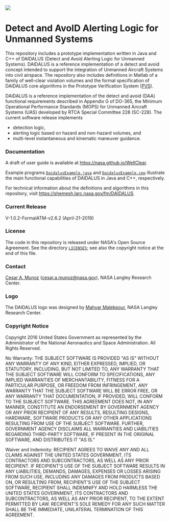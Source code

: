 ![](docs/DAIDALUS.jpeg "")

Detect and AvoID Alerting Logic for Unmanned Systems
========

This repository includes a prototype implementation written in Java and
C++ of DAIDALUS (Detect and Avoid Alerting Logic for Unmanned Systems).
DAIDALUS is a reference implementation of a detect and avoid concept
intended to support the integration of Unmanned Aircraft Systems into
civil airspace.
The repository also includes definitions in Matlab of a family of
well-clear violation volumes and the formal specification
of DAIDALUS core algorithms in the Prototype Verification System ([PVS](http://pvs.csl.sri.com)).

DAIDALUS is a
reference implementation of the detect and avoid (DAA) functional
requirements  described in
Appendix G of DO-365, the Minimum Operational Performance Standards (MOPS)
for Unmanned Aircraft Systems (UAS)  developed by RTCA
Special Committee 228 (SC-228). The current software release implements

*  detection logic,
*  alerting logic based on hazard and non-hazard volumes, and
*  multi-level instantaneous and kinematic maneuver guidance.

### Documentation

A draft of user guide is available at https://nasa.github.io/WellClear. 

Example programs [`DaidalusExample.java`](DAIDALUS/Java/src/DaidalusExample.java) and 
[`DaidalusExample.cpp`](DAIDALUS/C++/src/DaidalusExample.cpp) illustrate the main 
functional capabilities of DAIDALUS in Java and C++, respectively.

For technical information about the definitions and algorithms in this
repository, visit https://shemesh.larc.nasa.gov/fm/DAIDALUS.

### Current Release

V-1.0.2-FormalATM-v2.6.2 (April-21-2019)

### License

The code in this repository is released under NASA's Open Source
Agreement.  See the directory [`LICENSES`](LICENSES); see also the copyright notice at the end of this file. 

### Contact

[Cesar A. Munoz](http://shemesh.larc.nasa.gov/people/cam) (cesar.a.munoz@nasa.gov), NASA Langley Research Center.

### Logo

The DAIDALUS logo was designed by 
[Mahyar Malekpour](http://shemesh.larc.nasa.gov/people/mrm/publications.htm#ETC), NASA Langley Research Center.

### Copyright Notice

Copyright 2016 United States Government as represented by the Administrator of the National Aeronautics and Space Administration. All Rights Reserved.

No Warranty: THE SUBJECT SOFTWARE IS PROVIDED "AS IS" WITHOUT ANY WARRANTY OF ANY KIND, EITHER EXPRESSED, IMPLIED, OR STATUTORY, INCLUDING, BUT NOT LIMITED TO, ANY WARRANTY THAT THE SUBJECT SOFTWARE WILL CONFORM TO SPECIFICATIONS, ANY IMPLIED WARRANTIES OF MERCHANTABILITY, FITNESS FOR A PARTICULAR PURPOSE, OR FREEDOM FROM INFRINGEMENT, ANY WARRANTY THAT THE SUBJECT SOFTWARE WILL BE ERROR FREE, OR ANY WARRANTY THAT DOCUMENTATION, IF PROVIDED, WILL CONFORM TO THE SUBJECT SOFTWARE. THIS AGREEMENT DOES NOT, IN ANY MANNER, CONSTITUTE AN ENDORSEMENT BY GOVERNMENT AGENCY OR ANY PRIOR RECIPIENT OF ANY RESULTS, RESULTING DESIGNS, HARDWARE, SOFTWARE PRODUCTS OR ANY OTHER APPLICATIONS RESULTING FROM USE OF THE SUBJECT SOFTWARE.  FURTHER, GOVERNMENT AGENCY DISCLAIMS ALL WARRANTIES AND LIABILITIES REGARDING THIRD-PARTY SOFTWARE, IF PRESENT IN THE ORIGINAL SOFTWARE, AND DISTRIBUTES IT "AS IS."

Waiver and Indemnity: RECIPIENT AGREES TO WAIVE ANY AND ALL CLAIMS AGAINST THE UNITED STATES GOVERNMENT, ITS CONTRACTORS AND SUBCONTRACTORS, AS WELL AS ANY PRIOR RECIPIENT.  IF RECIPIENT'S USE OF THE SUBJECT SOFTWARE RESULTS IN ANY LIABILITIES, DEMANDS, DAMAGES, EXPENSES OR LOSSES ARISING FROM SUCH USE, INCLUDING ANY DAMAGES FROM PRODUCTS BASED ON, OR RESULTING FROM, RECIPIENT'S USE OF THE SUBJECT SOFTWARE, RECIPIENT SHALL INDEMNIFY AND HOLD HARMLESS THE UNITED STATES GOVERNMENT, ITS CONTRACTORS AND SUBCONTRACTORS, AS WELL AS ANY PRIOR RECIPIENT, TO THE EXTENT PERMITTED BY LAW.  RECIPIENT'S SOLE REMEDY FOR ANY SUCH MATTER SHALL BE THE IMMEDIATE, UNILATERAL TERMINATION OF THIS AGREEMENT.
